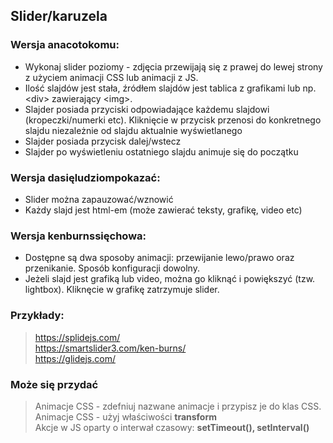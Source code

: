 ## Slider/karuzela

### Wersja anacotokomu:
- Wykonaj slider poziomy - zdjęcia przewijają się z prawej do lewej strony z użyciem animacji CSS lub animacji z JS.
- Ilość slajdów jest stała, źródłem slajdów jest tablica z grafikami lub np. &lt;div&gt; zawierający &lt;img&gt;.
- Slajder posiada przyciski odpowiadające każdemu slajdowi (kropeczki/numerki etc). Kliknięcie w przycisk przenosi do konkretnego slajdu niezależnie od slajdu aktualnie wyświetlanego
- Slajder posiada przycisk dalej/wstecz
- Slajder po wyświetleniu ostatniego slajdu animuje się do początku
### Wersja dasięludziompokazać:
- Slider można zapauzować/wznowić
- Każdy slajd jest html-em (może zawierać teksty, grafikę, video etc)
### Wersja kenburnssięchowa:
- Dostępne są dwa sposoby animacji: przewijanie lewo/prawo oraz przenikanie. Sposób konfiguracji dowolny.
- Jeżeli slajd jest grafiką lub video, można go kliknąć i powiększyć (tzw. lightbox). Kliknęcie w grafikę zatrzymuje slider.


### Przykłady:
> https://splidejs.com/  
> https://smartslider3.com/ken-burns/  
> https://glidejs.com/

### Może się przydać
> Animacje CSS - zdefniuj nazwane animacje i przypisz je do klas CSS.  
> Animacje CSS - użyj właściwości __transform__  
> Akcje w JS oparty o interwał czasowy: __setTimeout(), setInterval()__
